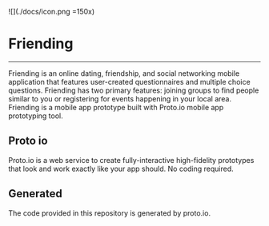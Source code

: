![](./docs/icon.png =150x)
# Friending
---
Friending is an online dating, friendship, and social networking mobile application that features user-created questionnaires and multiple choice questions. Friending has two primary features: joining groups to find people similar to you or registering for events happening in
your local area.  Friending is a mobile app prototype built with Proto.io mobile app prototyping tool.

## Proto io
Proto.io is a web service to create fully-interactive high-fidelity prototypes that look and work exactly like your app should. No coding required.

## Generated

The code provided in this repository is generated by proto.io.